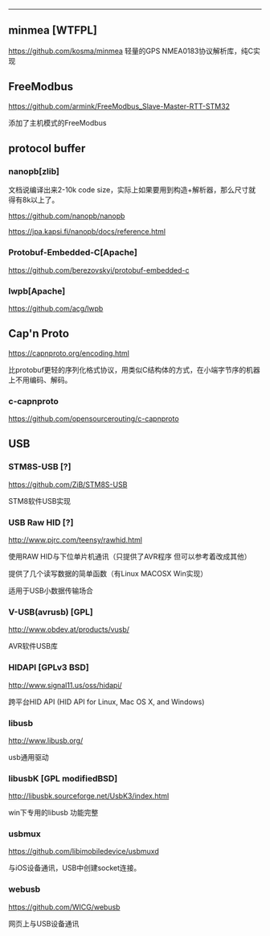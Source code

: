 ---

## minmea [WTFPL]

https://github.com/kosma/minmea
轻量的GPS NMEA0183协议解析库，纯C实现


## FreeModbus

https://github.com/armink/FreeModbus_Slave-Master-RTT-STM32

添加了主机模式的FreeModbus

## protocol buffer

### nanopb[zlib]

文档说编译出来2-10k code size，实际上如果要用到构造+解析器，那么尺寸就得有8k以上了。

https://github.com/nanopb/nanopb

https://jpa.kapsi.fi/nanopb/docs/reference.html

### Protobuf-Embedded-C[Apache]

https://github.com/berezovskyi/protobuf-embedded-c

### lwpb[Apache]

https://github.com/acg/lwpb

## Cap'n Proto

https://capnproto.org/encoding.html

比protobuf更轻的序列化格式协议，用类似C结构体的方式，在小端字节序的机器上不用编码、解码。

### c-capnproto

https://github.com/opensourcerouting/c-capnproto



## USB

### STM8S-USB [?]

https://github.com/ZiB/STM8S-USB

STM8软件USB实现

### USB Raw HID [?]

http://www.pjrc.com/teensy/rawhid.html

使用RAW HID与下位单片机通讯（只提供了AVR程序 但可以参考着改成其他）

提供了几个读写数据的简单函数（有Linux MACOSX Win实现）

适用于USB小数据传输场合

### V-USB(avrusb) [GPL]

http://www.obdev.at/products/vusb/

AVR软件USB库

### HIDAPI [GPLv3 BSD]

http://www.signal11.us/oss/hidapi/

跨平台HID API (HID API for Linux, Mac OS X, and Windows)

### libusb

http://www.libusb.org/

usb通用驱动

### libusbK [GPL modifiedBSD]

http://libusbk.sourceforge.net/UsbK3/index.html

win下专用的libusb 功能完整

### usbmux

https://github.com/libimobiledevice/usbmuxd

与iOS设备通讯，USB中创建socket连接。

### webusb

https://github.com/WICG/webusb

网页上与USB设备通讯